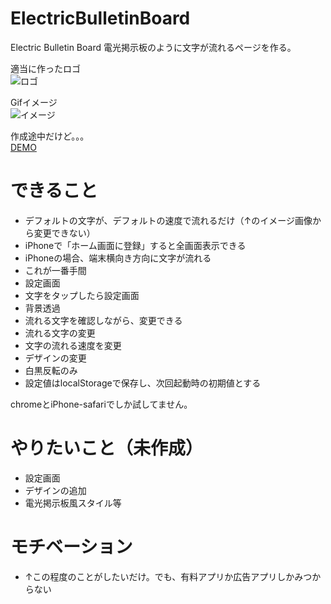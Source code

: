 # ElectricBulletinBoard
Electric Bulletin Board 電光掲示板のように文字が流れるページを作る。

適当に作ったロゴ<br>
![ロゴ](https://sktn3.github.io/ElectricBulletinBoard/icon.jpg "ロゴ")

Gifイメージ<br>
![イメージ](https://sktn3.github.io/myPhoto/ElectricBulletinBoard_image.gif "イメージ")

作成途中だけど。。。<br>
[DEMO](https://sktn3.github.io/ElectricBulletinBoard/ElectricBulletinBoard.html)


# できること

- デフォルトの文字が、デフォルトの速度で流れるだけ（↑のイメージ画像から変更できない）
- iPhoneで「ホーム画面に登録」すると全画面表示できる
- iPhoneの場合、端末横向き方向に文字が流れる
 - これが一番手間
- 設定画面
 - 文字をタップしたら設定画面
 - 背景透過
  - 流れる文字を確認しながら、変更できる
 - 流れる文字の変更
 - 文字の流れる速度を変更
 - デザインの変更
  - 白黒反転のみ
 - 設定値はlocalStorageで保存し、次回起動時の初期値とする

chromeとiPhone-safariでしか試してません。

# やりたいこと（未作成）

- 設定画面
 - デザインの追加
  - 電光掲示板風スタイル等


# モチベーション

- ↑この程度のことがしたいだけ。でも、有料アプリか広告アプリしかみつからない
